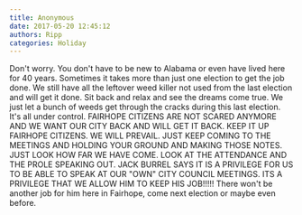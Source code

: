 ```yaml
---
title: Anonymous
date: 2017-05-20 12:45:12
authors: Ripp
categories: Holiday
---
```


 Don't worry. You don't have to be new to Alabama or even have lived here for 40 years. Sometimes it takes more than just one election to get the job done. We still have all the leftover weed killer not used from the last election and will get it done. Sit back and relax and see the dreams come true. We just let a bunch of weeds get through the cracks during this last election. It's all under control. FAIRHOPE CITIZENS ARE NOT SCARED ANYMORE AND WE WANT OUR CITY BACK AND WILL GET IT BACK. KEEP IT UP FAIRHOPE CITIZENS. WE WILL PREVAIL. JUST KEEP COMING TO THE MEETINGS AND HOLDING YOUR GROUND AND MAKING THOSE NOTES. JUST LOOK HOW FAR WE HAVE COME. LOOK AT THE ATTENDANCE AND THE PROLE SPEAKING OUT. JACK BURREL SAYS IT IS A PRIVILEGE FOR US TO BE ABLE TO SPEAK AT OUR "OWN" CITY COUNCIL MEETINGS. ITS A PRIVILEGE THAT WE ALLOW HIM TO KEEP HIS JOB!!!!! There won't be another job for him here in Fairhope, come next election or maybe even before.